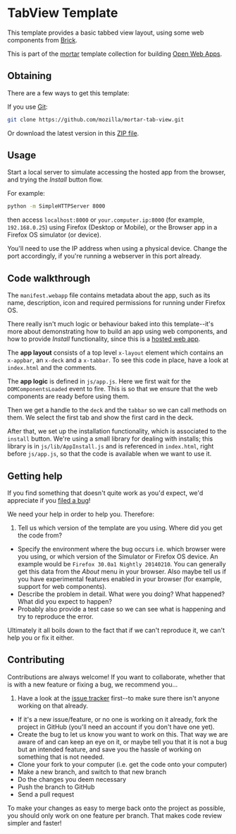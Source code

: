 # TabView Template

This template provides a basic tabbed view layout, using some web components from [Brick](https://github.com/mozilla/brick).

This is part of the [mortar](https://github.com/mozilla/mortar/) template collection for building [Open Web Apps](https://developer.mozilla.org/en-US/Apps).

## Obtaining

There are a few ways to get this template:

If you use [Git](http://www.git-scm.com/):

````bash
git clone https://github.com/mozilla/mortar-tab-view.git
````

Or download the latest version in this [ZIP file](https://github.com/mozilla/mortar-tab-view/archive/master.zip).


## Usage

Start a local server to simulate accessing the hosted app from the browser, and trying the *Install* button flow.

For example:

````bash
python -m SimpleHTTPServer 8000
````

then access `localhost:8000` or `your.computer.ip:8000` (for example, `192.168.0.25`) using Firefox (Desktop or Mobile), or the Browser app in a Firefox OS simulator (or device).

You'll need to use the IP address when using a physical device. Change the port accordingly, if you're running a webserver in this port already.

## Code walkthrough

The `manifest.webapp` file contains metadata about the app, such as its name, description, icon and required permissions for running under Firefox OS.

There really isn't much logic or behaviour baked into this template--it's more about demonstrating how to build an app using web components, and how to provide *Install* functionality, since this is a [hosted web app](https://developer.mozilla.org/en-US/Marketplace/Publishing/Publish_options#Hosted_apps).

The **app layout** consists of a top level `x-layout` element which contains an `x-appbar`, an `x-deck` and a `x-tabbar`. To see this code in place, have a look at `index.html` and the comments.

The **app logic** is defined in `js/app.js`. Here we first wait for the `DOMComponentsLoaded` event to fire. This is so that we ensure that the web components are ready before using them.

Then we get a handle to the `deck` and the `tabbar` so we can call methods on them. We select the first tab and show the first card in the deck.

After that, we set up the installation functionality, which is associated to the `install` button. We're using a small library for dealing with installs; this library is in `js/lib/AppInstall.js` and is referenced in `index.html`, right before `js/app.js`, so that the code is available when we want to use it.

## Getting help

If you find something that doesn't quite work as you'd expect, we'd appreciate if you [filed a bug](https://github.com/mozilla/mortar-tab-view/issues)!

We need your help in order to help you. Therefore:

1. Tell us which version of the template are you using. Where did you get the code from?
* Specify the environment where the bug occurs i.e. which browser were you using, or which version of the Simulator or Firefox OS device. An example would be `Firefox 30.0a1 Nightly 20140210`. You can generally get this data from the *About* menu in your browser. Also maybe tell us if you have experimental features enabled in your browser (for example, support for web components).
* Describe the problem in detail. What were you doing? What happened? What did you expect to happen?
* Probably also provide a test case so we can see what is happening and try to reproduce the error.

Ultimately it all boils down to the fact that if we can't reproduce it, we can't help you or fix it either.

## Contributing

Contributions are always welcome! If you want to collaborate, whether that is with a new feature or fixing a bug, we recommend you...

1. Have a look at the [issue tracker](https://github.com/mozilla/mortar-tab-view/issues) first--to make sure there isn't anyone working on that already.
* If it's a new issue/feature, or no one is working on it already, fork the project in GitHub (you'll need an account if you don't have one yet).
* Create the bug to let us know you want to work on this. That way we are aware of and can keep an eye on it, or maybe tell you that it is not a bug but an intended feature, and save you the hassle of working on something that is not needed.
* Clone your fork to your computer (i.e. get the code onto your computer)
* Make a new branch, and switch to that new branch
* Do the changes you deem necessary
* Push the branch to GitHub
* Send a pull request

To make your changes as easy to merge back onto the project as possible, you should only work on one feature per branch. That makes code review simpler and faster!
